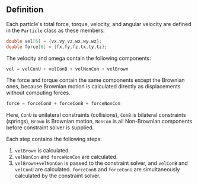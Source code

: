 ## Definition

Each particle's total force, torque, velocity, and angular velocity are defined in the `Particle` class as these members:

```cpp
double vel[6] = {vx,vy,vz,wx,wy,wz};
double force[6] = {fx,fy,fz,tx,ty,tz};
```

The velocity and omega contain the following components:

```cpp
vel = velConU + velConB + velNonCon + velBrown
```

The force and torque contain the same components except the Brownian ones, because Brownian motion is calculated directly as displacements without computing forces.

```cpp
force = forceConU + forceConB + forceNonCon
```

Here, `ConU` is unilateral constraints (collisions), `ConB` is bilateral constraints (springs), `Brown` is Brownian motion, `NonCon` is all Non-Brownian components before constraint solver is supplied.

Each step contains the following steps:

1. `velBrown` is calculated.
2. `velNonCon` and `forceNonCon` are calculated.
3. `velBrown+velNonCon` is passed to the constraint solver, and `velConB` and `velConU` are calculated. `forceConB` and `forceConU` are simultaneously calculated by the constraint solver.
